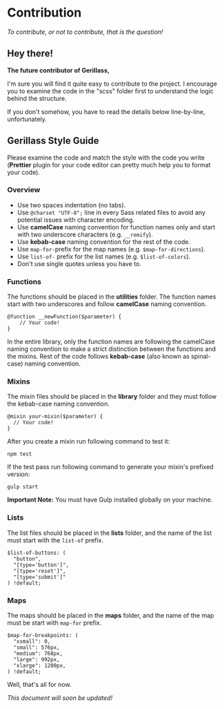 # Contribution
_To contribute, or not to contribute, that is the question!_

## Hey there!

**The future contributor of Gerillass,**

I'm sure you will find it quite easy to contribute to the project. I encourage you to examine the code in the "scss" folder first to understand the logic behind the structure.

If you don't somehow, you have to read the details below line-by-line, unfortunately.

## Gerillass Style Guide

Please examine the code and match the style with the code you write (**Prettier** plugin for your code editor can pretty much help you to format your code).

### Overview

* Use two spaces indentation (no tabs).
* Use `@charset "UTF-8";` line in every Sass related files to avoid any potential issues with character encoding.
* Use **camelCase** naming convention for function names only and start with two underscore characters (e.g. `__remify`).
* Use **kebab-case** naming convention for the rest of the code.
* Use `map-for-`prefix for the map names (e.g. `$map-for-directions`).
* Use `list-of-` prefix for the list names (e.g. `$list-of-colors`).
* Don't use single quotes unless you have to.

### Functions

The functions should be placed in the **utilities** folder. The function names start with two underscores and follow **camelCase** naming convention.

    @function __newFunction($parameter) {
        // Your code!
    }

In the entire library, only the function names are following the camelCase naming convention to make a strict distinction between the functions and the mixins. Rest of the code follows **kebab-case** (also known as spinal-case) naming convention.


### Mixins

The mixin files should be placed in the **library** folder and they must follow the kebab-case naming convention.

    @mixin your-mixin($parameter) {
      // Your code!
    }

After you create a mixin run following command to test it:

    npm test

If the test pass run following command to generate your mixin's prefixed version:

    gulp start

**Important Note:** You must have Gulp installed globally on your machine.

### Lists

The list files should be placed in the **lists** folder, and the name of the list must start with the `list-of` prefix.

    $list-of-buttons: (
      "button",
      "[type='button']",
      "[type='reset']",
      "[type='submit']"
    ) !default;

### Maps

The maps should be placed in the **maps** folder, and the name of the map must be start with `map-for` prefix.

    $map-for-breakpoints: (
      "xsmall": 0,
      "small": 576px,
      "medium": 768px,
      "large": 992px,
      "xlarge": 1200px,
    ) !default;
 
 
 Well, that's all for now.
 
 _This document will soon be updated!_

